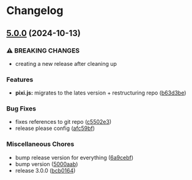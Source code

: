 # Changelog

## [5.0.0](https://github.com/laverve/fusion/compare/laverve-monorepo-v3.0.0...laverve-monorepo-v5.0.0) (2024-10-13)


### ⚠ BREAKING CHANGES

* creating a new release after cleaning up

### Features

* **pixi.js:** migrates to the lates version + restructuring repo ([b63d3be](https://github.com/laverve/fusion/commit/b63d3bee1a53ee7933b67b8e0574701b051b9186))


### Bug Fixes

* fixes references to git repo ([c5502e3](https://github.com/laverve/fusion/commit/c5502e39d80f40db83e3d9a49b1bfb1ba1984fc1))
* release please config ([afc59bf](https://github.com/laverve/fusion/commit/afc59bf047fd877d4b46f8e36aba6d5ee8c45616))


### Miscellaneous Chores

* bump release version for everything ([6a9cebf](https://github.com/laverve/fusion/commit/6a9cebf80da8808a4e090f46ee267f9e7cc67a1f))
* bump version ([5000aab](https://github.com/laverve/fusion/commit/5000aaba0487d91b51c023333dd07637167cc221))
* release 3.0.0 ([bcb0164](https://github.com/laverve/fusion/commit/bcb0164e2024fab9bca5f217dc54ecea8f6ca4e5))
